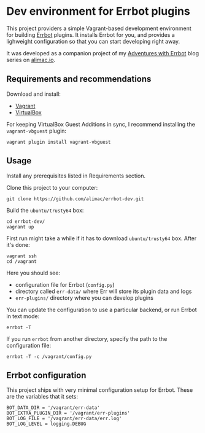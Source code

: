 # Dev environment for Errbot plugins

This project providers a simple Vagrant-based development environment for
building [Errbot](http://errbot.io) plugins. It installs Errbot for you, and
provides a lighweight configuration so that you can start developing right
away.

It was developed as a companion project of my
[Adventures with Errbot](http://alimac.io/writes/adventures-with-errbot-part-3)
blog series on [alimac.io](http://alimac.io).

## Requirements and recommendations

Download and install:

- [Vagrant](https://www.vagrantup.com/downloads.html)
- [VirtualBox](https://www.virtualbox.org/wiki/Downloads)

For keeping VirtualBox Guest Additions in sync, I recommend installing the
`vagrant-vbguest` plugin:

```
vagrant plugin install vagrant-vbguest
```

## Usage

Install any prerequisites listed in Requirements section.

Clone this project to your computer:

```
git clone https://github.com/alimac/errbot-dev.git
```

Build the `ubuntu/trusty64` box:

```
cd errbot-dev/
vagrant up
```

First run might take a while if it has to download `ubuntu/trusty64` box.
After it's done:

```
vagrant ssh
cd /vagrant
```

Here you should see:
- configuration file for Errbot (`config.py`)
- directory called `err-data/` where Err will store its plugin data and logs
- `err-plugins/` directory where you can develop plugins

You can update the configuration to use a particular backend, or run Errbot in
text mode:

```
errbot -T
```

If you run `errbot` from another directory, specify the path to
the configuration file:

```
errbot -T -c /vagrant/config.py
```

## Errbot configuration

This project ships with very minimal configuration setup for Errbot.
These are the variables that it sets:

```
BOT_DATA_DIR = '/vagrant/err-data'
BOT_EXTRA_PLUGIN_DIR = '/vagrant/err-plugins'
BOT_LOG_FILE = '/vagrant/err-data/err.log'
BOT_LOG_LEVEL = logging.DEBUG
```
